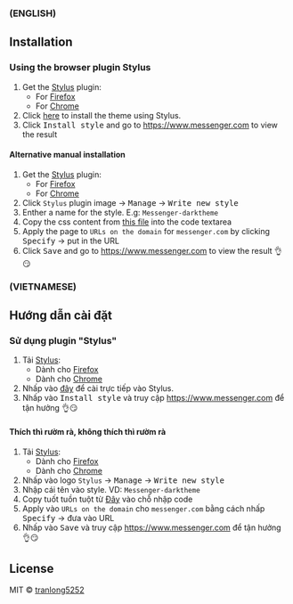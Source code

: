 ### (ENGLISH)
## Installation
### Using the browser plugin Stylus
1. Get the [Stylus](https://github.com/openstyles/stylus) plugin:
    - For [Firefox](https://addons.mozilla.org/en-US/firefox/addon/styl-us/)
    - For [Chrome](https://chrome.google.com/webstore/detail/stylus/clngdbkpkpeebahjckkjfobafhncgmne)
2. Click [here](https://raw.githubusercontent.com/tranlong5252/Messenger-darktheme/master/Messenger-Dark-Theme.user.css) to install the theme using Stylus.
3. Click <kbd>Install style</kbd> and go to https://www.messenger.com to view the result️️

#### Alternative manual installation
1. Get the [Stylus](https://github.com/openstyles/stylus) plugin:
    - For [Firefox](https://addons.mozilla.org/en-US/firefox/addon/styl-us/)
    - For [Chrome](https://chrome.google.com/webstore/detail/stylus/clngdbkpkpeebahjckkjfobafhncgmne)
2. Click `Stylus` plugin image → <kbd>Manage</kbd> → <kbd>Write new style</kbd>
3. Enther a name for the style. E.g: `Messenger-darktheme`
4. Copy the css content from [this file](https://raw.githubusercontent.com/tranlong5252/Messenger-darktheme/master/Messenger-Dark-Theme.user.css) into the code textarea
5. Apply the page to `URLs on the domain` for `messenger.com` by clicking <kbd>Specify</kbd> → put in the URL
6. Click <kbd>Save</kbd> and go to https://www.messenger.com to view the result️️ 👌😏

### (VIETNAMESE)
## Hướng dẫn cài đặt
### Sử dụng plugin "Stylus"
1. Tải [Stylus](https://github.com/openstyles/stylus):
    - Dành cho [Firefox](https://addons.mozilla.org/en-US/firefox/addon/styl-us/)
    - Dành cho [Chrome](https://chrome.google.com/webstore/detail/stylus/clngdbkpkpeebahjckkjfobafhncgmne)
2. Nhấp vào [đây](https://raw.githubusercontent.com/tranlong5252/Messenger-darktheme/master/Messenger-Dark-Theme.user.css) để cài trực tiếp vào Stylus.
3. Nhấp vào <kbd>Install style</kbd> và truy cập https://www.messenger.com để tận hưởng 👌😏

#### Thích thì rườm rà, không thích thì rườm rà 
1. Tải [Stylus](https://github.com/openstyles/stylus):
    - Dành cho [Firefox](https://addons.mozilla.org/en-US/firefox/addon/styl-us/)
    - Dành cho [Chrome](https://chrome.google.com/webstore/detail/stylus/clngdbkpkpeebahjckkjfobafhncgmne)
2. Nhấp vào logo `Stylus` → <kbd>Manage</kbd> → <kbd>Write new style</kbd>
3. Nhập cái tên vào style. VD: `Messenger-darktheme`
4. Copy tuốt tuồn tuột từ [Đây](https://raw.githubusercontent.com/tranlong5252/Messenger-darktheme/master/Messenger-Dark-Theme.user.css) vào chỗ nhập code
5. Apply vào `URLs on the domain` cho `messenger.com` bằng cách nhấp <kbd>Specify</kbd> → đưa vào URL
6. Nhấp vào <kbd>Save</kbd> và truy cập https://www.messenger.com để tận hưởng 👌😏

## License
MIT © [tranlong5252](LICENSE)
